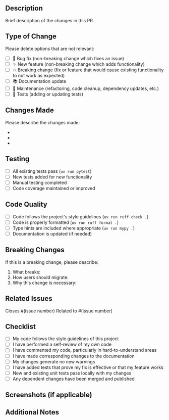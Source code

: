 ## Description

Brief description of the changes in this PR.

## Type of Change

Please delete options that are not relevant:

- [ ] 🐛 Bug fix (non-breaking change which fixes an issue)
- [ ] ✨ New feature (non-breaking change which adds functionality)
- [ ] 💥 Breaking change (fix or feature that would cause existing functionality to not work as expected)
- [ ] 📚 Documentation update
- [ ] 🔧 Maintenance (refactoring, code cleanup, dependency updates, etc.)
- [ ] 🧪 Tests (adding or updating tests)

## Changes Made

Please describe the changes made:

- 
- 
- 

## Testing

- [ ] All existing tests pass (`uv run pytest`)
- [ ] New tests added for new functionality
- [ ] Manual testing completed
- [ ] Code coverage maintained or improved

## Code Quality

- [ ] Code follows the project's style guidelines (`uv run ruff check .`)
- [ ] Code is properly formatted (`uv run ruff format .`)
- [ ] Type hints are included where appropriate (`uv run mypy .`)
- [ ] Documentation is updated (if needed)

## Breaking Changes

If this is a breaking change, please describe:

1. What breaks:
2. How users should migrate:
3. Why this change is necessary:

## Related Issues

Closes #(issue number)
Related to #(issue number)

## Checklist

- [ ] My code follows the style guidelines of this project
- [ ] I have performed a self-review of my own code
- [ ] I have commented my code, particularly in hard-to-understand areas
- [ ] I have made corresponding changes to the documentation
- [ ] My changes generate no new warnings
- [ ] I have added tests that prove my fix is effective or that my feature works
- [ ] New and existing unit tests pass locally with my changes
- [ ] Any dependent changes have been merged and published

## Screenshots (if applicable)

<!-- Add screenshots here if the changes affect the UI or output -->

## Additional Notes

<!-- Add any additional notes for reviewers -->
